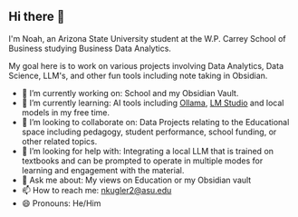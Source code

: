 ## Hi there 👋

I'm Noah, an Arizona State University student at the W.P. Carrey School of Business studying Business Data Analytics.

My goal here is to work on various projects involving Data Analytics, Data Science, LLM's, and other fun tools including note taking in Obsidian.

- 🔭 I’m currently working on: School and my Obsidian Vault.
- 🌱 I’m currently learning: AI tools including [Ollama](https://ollama.com), [LM Studio](https://lmstudio.ai) and local models in my free time.
- 👯 I’m looking to collaborate on: Data Projects relating to the Educational space including pedagogy, student performance, school funding, or other related topics. 
- 🤔 I’m looking for help with: Integrating a local LLM that is trained on textbooks and can be prompted to operate in multiple modes for learning and engagement with the material. 
- 💬 Ask me about: My views on Education or my Obsidian vault
- 📫 How to reach me: nkugler2@asu.edu
- 😄 Pronouns: He/Him

